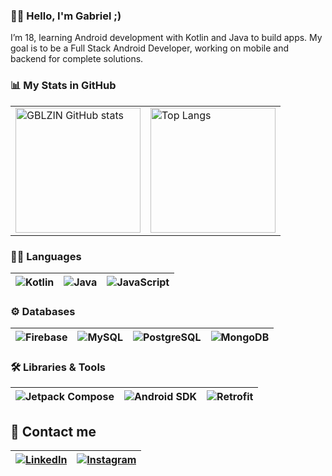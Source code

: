 ### 👨‍🎓 Hello, I'm Gabriel ;)
I’m 18, learning Android development with Kotlin and Java to build apps. My goal is to be a Full Stack Android Developer, working on mobile and backend for complete solutions.

### 📊 My Stats in GitHub
<table>
  <tr>
    <td>
      <img src="https://github-readme-stats.vercel.app/api?username=GBLZIN&show_icons=true&theme=tokyonight" alt="GBLZIN GitHub stats" height="200"/>
    </td>
    <td>
     <img src="https://github-readme-stats.vercel.app/api/top-langs/?username=GBLZIN&theme=tokyonight" alt="Top Langs" height="200"/>
    </td>
  </tr>
</table>

### 👨‍💻 Languages 
| ![Kotlin](https://img.shields.io/badge/Kotlin-0095D5?&style=for-the-badge&logo=kotlin&logoColor=white) | ![Java](https://img.shields.io/badge/Java-ED8B00?style=for-the-badge&logo=openjdk&logoColor=white) | ![JavaScript](https://img.shields.io/badge/JavaScript-F7DF1E?style=for-the-badge&logo=javascript&logoColor=black) |
| --- | --- | --- |


### ⚙ Databases
| ![Firebase](https://img.shields.io/badge/Firebase-FFCA28?style=for-the-badge&logo=firebase&logoColor=white) | ![MySQL](https://img.shields.io/badge/MySQL-00000F?style=for-the-badge&logo=mysql&logoColor=white) | ![PostgreSQL](https://img.shields.io/badge/PostgreSQL-316192?style=for-the-badge&logo=postgresql&logoColor=white) | ![MongoDB](https://img.shields.io/badge/MongoDB-4EA94B?style=for-the-badge&logo=mongodb&logoColor=white) |
| --- | --- | --- | --- |



### 🛠️ Libraries & Tools
| ![Jetpack Compose](https://img.shields.io/badge/Jetpack_Compose-03DAC5?style=for-the-badge&logo=jetpack&logoColor=white) | ![Android SDK](https://img.shields.io/badge/Android_SDK-3DDC84?style=for-the-badge&logo=android&logoColor=white) | ![Retrofit](https://img.shields.io/badge/Retrofit-764ABC?style=for-the-badge&logo=retrofit&logoColor=white) |
| --- | --- | --- |


## 📩 Contact me
| [![LinkedIn](https://img.shields.io/badge/LinkedIn-0077B5?style=for-the-badge&logo=linkedin&logoColor=white)](https://www.linkedin.com/in/gahrodrigues/) | [![Instagram](https://img.shields.io/badge/Instagram-E4405F?style=for-the-badge&logo=instagram&logoColor=white)](https://www.instagram.com/gblzin.rodrigues/) |
| --- | --- |


